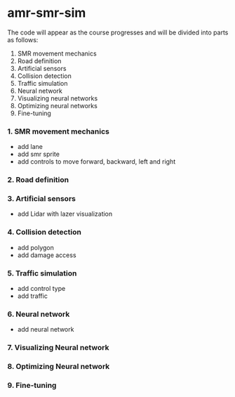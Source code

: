 # amr-smr-sim

The code will appear as the course progresses and will be divided into parts as follows:

1. SMR movement mechanics
2. Road definition
3. Artificial sensors
4. Collision detection
5. Traffic simulation
6. Neural network
7. Visualizing neural networks
8. Optimizing neural networks
9. Fine-tuning

### 1. SMR movement mechanics

- add lane
- add smr sprite
- add controls to move forward, backward, left and right

### 2. Road definition

### 3. Artificial sensors

- add Lidar with lazer visualization

### 4. Collision detection

- add polygon
- add damage access

### 5. Traffic simulation

- add control type
- add traffic

### 6. Neural network

- add neural network

### 7. Visualizing Neural network

### 8. Optimizing Neural network

### 9. Fine-tuning
